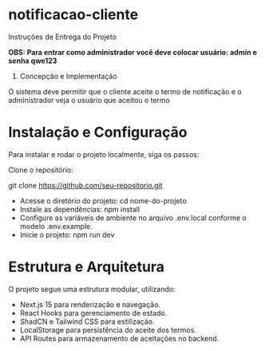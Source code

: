 # notificacao-cliente
Instruções de Entrega do Projeto

**OBS: Para entrar como administrador você deve colocar usuário: admin e senha qwe123**

1. Concepção e Implementação

O sistema deve permitir que o cliente aceite o termo de notificação e o administrador veja o usuário que aceitou o termo

# Instalação e Configuração

Para instalar e rodar o projeto localmente, siga os passos:

Clone o repositório:

git clone https://github.com/seu-repositorio.git

- Acesse o diretório do projeto: cd nome-do-projeto
- Instale as dependências: npm install
- Configure as variáveis de ambiente no arquivo .env.local conforme o modelo .env.example.
- Inicie o projeto: npm run dev

# Estrutura e Arquitetura

O projeto segue uma estrutura modular, utilizando:

- Next.js 15 para renderização e navegação.
- React Hooks para gerenciamento de estado.
- ShadCN e Tailwind CSS para estilização.
- LocalStorage para persistência do aceite dos termos.
- API Routes para armazenamento de aceitações no backend.

